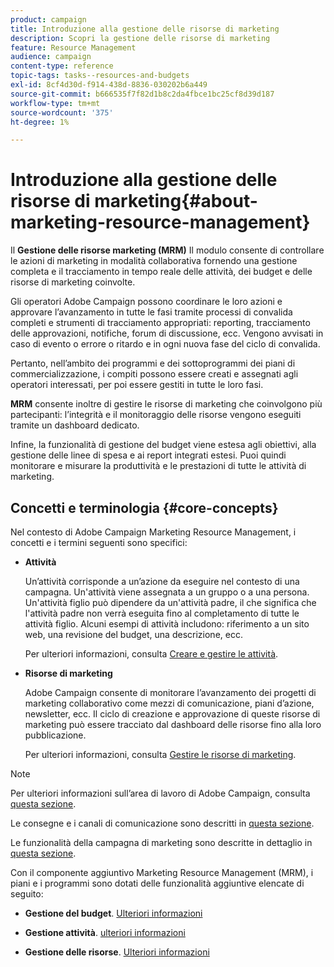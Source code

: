 ```yaml
---
product: campaign
title: Introduzione alla gestione delle risorse di marketing
description: Scopri la gestione delle risorse di marketing
feature: Resource Management
audience: campaign
content-type: reference
topic-tags: tasks--resources-and-budgets
exl-id: 8cf4d30d-f914-438d-8836-030202b6a449
source-git-commit: b666535f7f82d1b8c2da4fbce1bc25cf8d39d187
workflow-type: tm+mt
source-wordcount: '375'
ht-degree: 1%

---
```


# Introduzione alla gestione delle risorse di marketing{#about-marketing-resource-management}



Il **Gestione delle risorse marketing (MRM)** Il modulo consente di controllare le azioni di marketing in modalità collaborativa fornendo una gestione completa e il tracciamento in tempo reale delle attività, dei budget e delle risorse di marketing coinvolte.

Gli operatori Adobe Campaign possono coordinare le loro azioni e approvare l’avanzamento in tutte le fasi tramite processi di convalida completi e strumenti di tracciamento appropriati: reporting, tracciamento delle approvazioni, notifiche, forum di discussione, ecc. Vengono avvisati in caso di evento o errore o ritardo e in ogni nuova fase del ciclo di convalida.

Pertanto, nell’ambito dei programmi e dei sottoprogrammi dei piani di commercializzazione, i compiti possono essere creati e assegnati agli operatori interessati, per poi essere gestiti in tutte le loro fasi.

**MRM** consente inoltre di gestire le risorse di marketing che coinvolgono più partecipanti: l’integrità e il monitoraggio delle risorse vengono eseguiti tramite un dashboard dedicato.

Infine, la funzionalità di gestione del budget viene estesa agli obiettivi, alla gestione delle linee di spesa e ai report integrati estesi. Puoi quindi monitorare e misurare la produttività e le prestazioni di tutte le attività di marketing.

## Concetti e terminologia {#core-concepts}

Nel contesto di Adobe Campaign Marketing Resource Management, i concetti e i termini seguenti sono specifici:

* **Attività**

  Un’attività corrisponde a un’azione da eseguire nel contesto di una campagna. Un&#39;attività viene assegnata a un gruppo o a una persona. Un&#39;attività figlio può dipendere da un&#39;attività padre, il che significa che l&#39;attività padre non verrà eseguita fino al completamento di tutte le attività figlio. Alcuni esempi di attività includono: riferimento a un sito web, una revisione del budget, una descrizione, ecc.

  Per ulteriori informazioni, consulta [Creare e gestire le attività](../../mrm/using/creating-and-managing-tasks.md).

* **Risorse di marketing**

  Adobe Campaign consente di monitorare l’avanzamento dei progetti di marketing collaborativo come mezzi di comunicazione, piani d’azione, newsletter, ecc. Il ciclo di creazione e approvazione di queste risorse di marketing può essere tracciato dal dashboard delle risorse fino alla loro pubblicazione.

  Per ulteriori informazioni, consulta [Gestire le risorse di marketing](../../mrm/using/managing-marketing-resources.md).

>[!NOTE]
>
>Per ulteriori informazioni sull’area di lavoro di Adobe Campaign, consulta [questa sezione](../../platform/using/adobe-campaign-workspace.md).
>  
>Le consegne e i canali di comunicazione sono descritti in [questa sezione](../../delivery/using/steps-about-delivery-creation-steps.md).
>
>Le funzionalità della campagna di marketing sono descritte in dettaglio in [questa sezione](../../campaign/using/accessing-marketing-campaigns.md).

Con il componente aggiuntivo Marketing Resource Management (MRM), i piani e i programmi sono dotati delle funzionalità aggiuntive elencate di seguito:

* **Gestione del budget**. [Ulteriori informazioni](../../mrm/using/controlling-costs.md)

* **Gestione attività**. [ulteriori informazioni](../../mrm/using/creating-and-managing-tasks.md)

* **Gestione delle risorse**. [Ulteriori informazioni](../../mrm/using/managing-marketing-resources.md)
